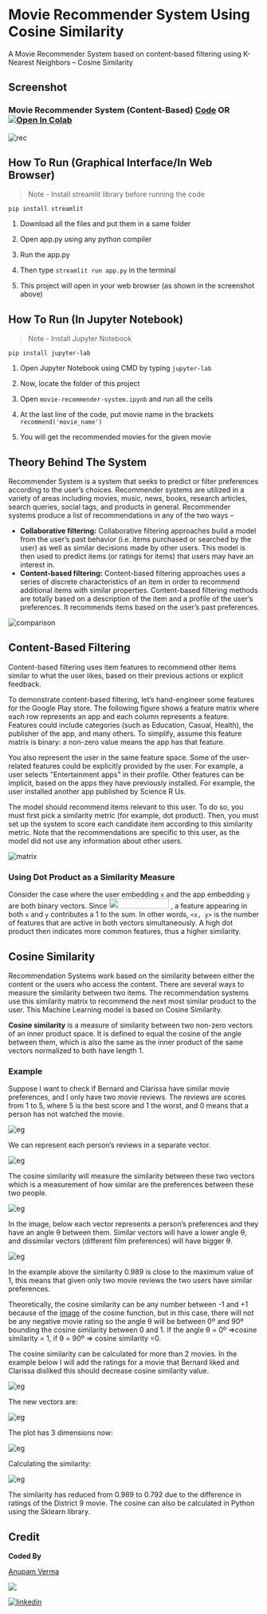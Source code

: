 # Movie Recommender System Using Cosine Similarity

A Movie Recommender System based on content-based filtering using K-Nearest Neighbors – Cosine Similarity

## Screenshot

### Movie Recommender System (Content-Based) [Code](https://github.com/anupam215769/Movie-Recommender-System-ML/blob/main/movie-recommender-system.ipynb) OR <a href="https://colab.research.google.com/github/anupam215769/Movie-Recommender-System-ML/blob/main/movie-recommender-system.ipynb"><img src="https://colab.research.google.com/assets/colab-badge.svg" alt="Open In Colab"></a>

![rec](https://i.imgur.com/qGAxNDi.png)

## How To Run (Graphical Interface/In Web Browser)

> Note - Install streamlit library before running the code

```
pip install streamlit
```

1. Download all the files and put them in a same folder

2. Open app.py using any python compiler

3. Run the app.py

4. Then type `streamlit run app.py` in the terminal

5. This project will open in your web browser (as shown in the screenshot above)


## How To Run (In Jupyter Notebook)

> Note - Install Jupyter Notebook

```
pip install jupyter-lab
```

1. Open Jupyter Notebook using CMD by typing `jupyter-lab`

2. Now, locate the folder of this project

3. Open `movie-recommender-system.ipynb` and run all the cells

4. At the last line of the code, put movie name in the brackets `recommend('movie_name')`

5. You will get the recommended movies for the given movie






## Theory Behind The System

Recommender System is a system that seeks to predict or filter preferences according to the user’s choices. Recommender systems are utilized in a variety of areas including movies, music, news, books, research articles, search queries, social tags, and products in general. 
Recommender systems produce a list of recommendations in any of the two ways –

- **Collaborative filtering:** Collaborative filtering approaches build a model from the user’s past behavior (i.e. items purchased or searched by the user) as well as similar decisions made by other users. This model is then used to predict items (or ratings for items) that users may have an interest in.
- **Content-based filtering:** Content-based filtering approaches uses a series of discrete characteristics of an item in order to recommend additional items with similar properties. Content-based filtering methods are totally based on a description of the item and a profile of the user’s preferences. It recommends items based on the user’s past preferences.

![comparison](https://i.imgur.com/09y3k9S.png)



## Content-Based Filtering

Content-based filtering uses item features to recommend other items similar to what the user likes, based on their previous actions or explicit feedback.

To demonstrate content-based filtering, let’s hand-engineer some features for the Google Play store. The following figure shows a feature matrix where each row represents an app and each column represents a feature. Features could include categories (such as Education, Casual, Health), the publisher of the app, and many others. To simplify, assume this feature matrix is binary: a non-zero value means the app has that feature.

You also represent the user in the same feature space. Some of the user-related features could be explicitly provided by the user. For example, a user selects "Entertainment apps" in their profile. Other features can be implicit, based on the apps they have previously installed. For example, the user installed another app published by Science R Us.

The model should recommend items relevant to this user. To do so, you must first pick a similarity metric (for example, dot product). Then, you must set up the system to score each candidate item according to this similarity metric. Note that the recommendations are specific to this user, as the model did not use any information about other users.

![matrix](https://i.imgur.com/SEl4fQE.jpg)


<h3 class="hide-from-toc" id="using-dot-product-as-a-similarity-measure" data-text="Using Dot Product as a Similarity Measure">Using Dot Product as a Similarity Measure</h3>

Consider the case where the user embedding `x` and the app embedding `y` are both binary vectors. Since <img src="https://i.imgur.com/O3m5gUq.png" width="120" height="20" /> , a feature appearing in both `x` and `y` contributes a 1 to the sum. In other words, `<x, y>` is the number of features that are active in both vectors simultaneously. A high dot product then indicates more common features, thus a higher similarity.


## Cosine Similarity

Recommendation Systems work based on the similarity between either the content or the users who access the content.
There are several ways to measure the similarity between two items. The recommendation systems use this similarity matrix to recommend the next most similar product to the user.
This Machine Learning model is based on Cosine Similarity.

**Cosine similarity** is a measure of similarity between two non-zero vectors of an inner product space. It is defined to equal the cosine of the angle between them, which is also the same as the inner product of the same vectors normalized to both have length 1.

### Example

Suppose I want to check if Bernard and Clarissa have similar movie preferences, and I only have two movie reviews. The reviews are scores from 1 to 5, where 5 is the best score and 1 the worst, and 0 means that a person has not watched the movie.

![eg](https://miro.medium.com/max/535/1*xBpc0BFUMW_8vIoplpM94w.png)

We can represent each person’s reviews in a separate vector.

![eg](https://miro.medium.com/max/284/1*0MZ-kl2jsa1SH1r9J7yfCg.png)

The cosine similarity will measure the similarity between these two vectors which is a measurement of how similar are the preferences between these two people.

![eg](https://miro.medium.com/max/690/1*kDWCM-8qopE2ekudxlOudw.png)

In the image, below each vector represents a person’s preferences and they have an angle θ between them. Similar vectors will have a lower angle θ, and dissimilar vectors (different film preferences) will have bigger θ.

![eg](https://miro.medium.com/max/875/1*JdXBbKlOKS9UNFpLNchfdA.png)

In the example above the similarity 0.989 is close to the maximum value of 1, this means that given only two movie reviews the two users have similar preferences.

Theoretically, the cosine similarity can be any number between -1 and +1 because of the [image](https://en.wikipedia.org/wiki/Image_(mathematics)) of the cosine function, but in this case, there will not be any negative movie rating so the angle θ will be between 0º and 90º bounding the cosine similarity between 0 and 1. If the angle θ = 0º =>cosine similarity = 1, if θ = 90º => cosine similarity =0.


The cosine similarity can be calculated for more than 2 movies. In the example below I will add the ratings for a movie that Bernard liked and Clarissa disliked this should decrease cosine similarity value.

![eg](https://miro.medium.com/max/714/1*d-qq_Ee_rUpQZfN3N28xYA.png)

The new vectors are:

![eg](https://miro.medium.com/max/479/1*lv9PosfMD9fUZC-3IgI-EQ.png)

The plot has 3 dimensions now:

![eg](https://miro.medium.com/max/645/1*JDlFeJM-Z3VQFprHGBTd9A.png)

Calculating the similarity:

![eg](https://miro.medium.com/max/463/1*VJE2Yi7S-o1x_-xi7GnWRQ.png)

The similarity has reduced from 0.989 to 0.792 due to the difference in ratings of the District 9 movie. The cosine can also be calculated in Python using the Sklearn library.



## Credit

**Coded By**

[Anupam Verma](https://github.com/anupam215769)

<a href="https://github.com/anupam215769/Movie-Recommender-System-ML/graphs/contributors">
  <img src="https://contributors-img.web.app/image?repo=anupam215769/Movie-Recommender-System-ML" />
</a>

[![linkedin](https://img.shields.io/badge/linkedin-0A66C2?style=for-the-badge&logo=linkedin&logoColor=white)](https://www.linkedin.com/in/anupam-verma-383855223/)
    
    
    
